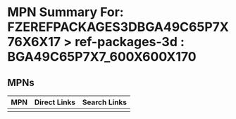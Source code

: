 



# MPN Summary For: FZEREFPACKAGES3DBGA49C65P7X76X6X17 > ref-packages-3d : BGA49C65P7X7_600X600X170

## MPNs
  

|MPN|Direct Links|Search Links|
| :--- | :--- | :--- |
||||
